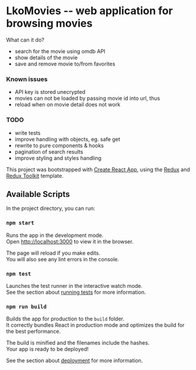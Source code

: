 # LkoMovies -- web application for browsing movies

What can it do?
- search for the movie using omdb API
- show details of the movie
- save and remove movie to/from favorites

### Known issues
- API key is stored unecrypted
- movies can not be loaded by passing movie id into url, thus
- reload when on movie detail does not work

### TODO
- write tests
- improve handling with objects, eg. safe get
- rewrite to pure components & hooks
- pagination of search results 
- improve styling and styles handling

This project was bootstrapped with [Create React App](https://github.com/facebook/create-react-app), using the [Redux](https://redux.js.org/) and [Redux Toolkit](https://redux-toolkit.js.org/) template.

## Available Scripts

In the project directory, you can run:

### `npm start`

Runs the app in the development mode.<br />
Open [http://localhost:3000](http://localhost:3000) to view it in the browser.

The page will reload if you make edits.<br />
You will also see any lint errors in the console.

### `npm test`

Launches the test runner in the interactive watch mode.<br />
See the section about [running tests](https://facebook.github.io/create-react-app/docs/running-tests) for more information.

### `npm run build`

Builds the app for production to the `build` folder.<br />
It correctly bundles React in production mode and optimizes the build for the best performance.

The build is minified and the filenames include the hashes.<br />
Your app is ready to be deployed!

See the section about [deployment](https://facebook.github.io/create-react-app/docs/deployment) for more information.
